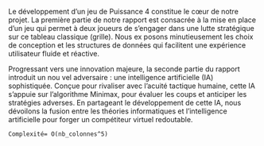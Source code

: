 Le développement d’un jeu de Puissance 4 constitue le cœur de notre projet. La première partie de notre rapport est consacrée à la mise en place d’un jeu qui permet à deux
joueurs de s’engager dans une lutte stratégique sur ce tableau classique (grille). Nous ex
posons minutieusement les choix de conception et les structures de données qui facilitent
 une expérience utilisateur fluide et réactive.
 
  Progressant vers une innovation majeure, la seconde partie du rapport introduit un nou
vel adversaire : une intelligence artificielle (IA) sophistiquée. Conçue pour rivaliser avec
 l’acuité tactique humaine, cette IA s’appuie sur l’algorithme Minimax, pour évaluer les
 coups et anticiper les stratégies adverses. En partageant le développement de cette IA,
 nous dévoilons la fusion entre les théories informatiques et l’intelligence artificielle pour
 forger un compétiteur virtuel redoutable.

    Complexité= O(nb_colonnes^5)
